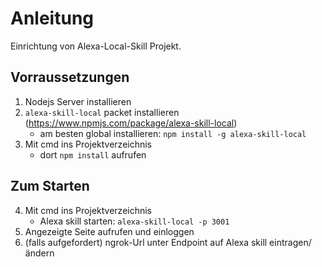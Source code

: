 # Anleitung

Einrichtung von Alexa-Local-Skill Projekt.

## Vorraussetzungen
1. Nodejs Server installieren
2. `alexa-skill-local` packet installieren (https://www.npmjs.com/package/alexa-skill-local)
   - am besten global installieren: `npm install -g alexa-skill-local`
3. Mit cmd ins Projektverzeichnis
   - dort `npm install` aufrufen

## Zum Starten
4. Mit cmd ins Projektverzeichnis
   - Alexa skill starten: `alexa-skill-local -p 3001`
5. Angezeigte Seite aufrufen und einloggen
6. (falls aufgefordert) ngrok-Url unter Endpoint auf Alexa skill eintragen/ändern
